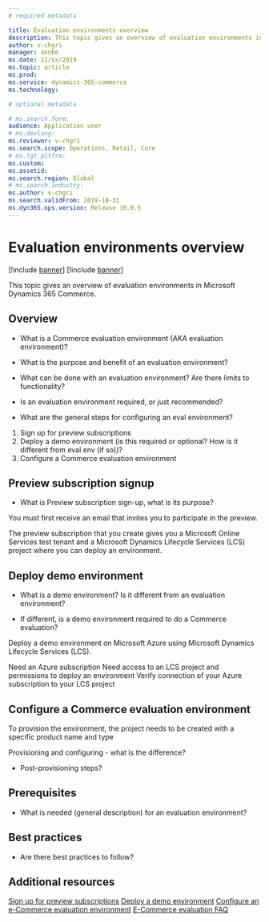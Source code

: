 ```yaml
---
# required metadata

title: Evaluation environments overview
description: This topic gives an overview of evaluation environments in Microsoft Dynamics 365 Commerce.
author: v-chgri
manager: annbe
ms.date: 11/xx/2019
ms.topic: article
ms.prod: 
ms.service: dynamics-365-commerce
ms.technology: 

# optional metadata

# ms.search.form: 
audience: Application user
# ms.devlang: 
ms.reviewer: v-chgri
ms.search.scope: Operations, Retail, Core
# ms.tgt_pltfrm: 
ms.custom: 
ms.assetid: 
ms.search.region: Global
# ms.search.industry: 
ms.author: v-chgri
ms.search.validFrom: 2019-10-31
ms.dyn365.ops.version: Release 10.0.5
---
```


# Evaluation environments overview

[!include [banner](includes/preview-banner.md)]
[!include [banner](includes/banner.md)]

This topic gives an overview of evaluation environments in Microsoft Dynamics 365 Commerce.

## Overview
- What is a Commerce evaluation environment (AKA evaluation environment)?



- What is the purpose and benefit of an evaluation environment?



- What can be done with an evaluation environment? Are there limits to functionality?



- Is an evaluation environment required, or just recommended?




- What are the general steps for configuring an eval environment?

1. Sign up for preview subscriptions
1. Deploy a demo environment (is this required or optional? How is it different from eval env (if so))?
1. Configure a Commerce evaluation environment


## Preview subscription signup

- What is Preview subscription sign-up, what is its purpose?

You must first receive an email that invites you to participate in the preview.

The preview subscription that you create gives you a Microsoft Online Services test tenant and a Microsoft Dynamics Lifecycle Services (LCS) project where you can deploy an environment.


## Deploy demo environment

- What is a demo environment? Is it different from an evaluation environment?


- If different, is a demo environment required to do a Commerce evaluation?


Deploy a demo environment on Microsoft Azure using Microsoft Dynamics Lifecycle Services (LCS). 

Need an Azure subscription
Need access to an LCS project and permissions to deploy an environment
Verify connection of your Azure subscription to your LCS project


## Configure a Commerce evaluation environment

To provision the environment, the project needs to be created with a specific product name and type

Provisioning and configuring - what is the difference?


- Post-provisioning steps?


## Prerequisites

- What is needed (general description) for an evaluation environment?

## Best practices

- Are there best practices to follow?


## Additional resources

[Sign up for preview subscriptions](../fin-ops-core/dev-itpro/dev-tools/sign-up-preview-subscription.md)
[Deploy a demo environment](../fin-ops-core/dev-itpro/deployment/deploy-demo-environment.md)
[Configure an e-Commerce evaluation environment](provisioning-guide.md)
[E-Commerce evaluation FAQ](TBD)

